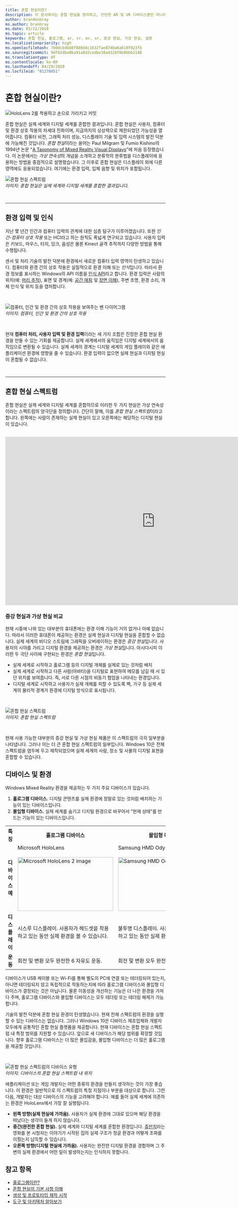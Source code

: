 ```yaml
---
title: 혼합 현실이란?
description: 이 문서에서는 혼합 현실을 정의하고, 간단한 AR 및 VR 디바이스뿐만 아니라 Microsoft HoloLens 및 Windows Mixed Reality 몰입형 헤드셋과 같은 Windows Mixed Reality 디바이스와 혼합 현실 스펙트럼을 함께 보여줍니다.
author: brandonbray
ms.author: branbray
ms.date: 03/21/2018
ms.topic: article
keywords: 혼합 현실, 홀로그램, ar, vr, mr, xr, 증강 현실, 가상 현실, 설명
ms.localizationpriority: high
ms.openlocfilehash: 7b0dcbdb88f880d4c1632fae874ba6a610f023fb
ms.sourcegitcommit: 9df82dba06a91a8d2cedbe38a4328f8b86bb2146
ms.translationtype: HT
ms.contentlocale: ko-KR
ms.lasthandoff: 04/29/2020
ms.locfileid: "81278051"
---
```

# <a name="what-is-mixed-reality"></a>혼합 현실이란?

![HoloLens 2를 착용하고 손으로 가리키고 커밋](images/02_MixedRealitySlashMixedReality.png)

혼합 현실은 실제 세계와 디지털 세계를 혼합한 결과입니다. 혼합 현실은 사용자, 컴퓨터 및 환경 상호 작용의 차세대 진화이며, 지금까지의 상상력으로 제한되었던 가능성을 열어줍니다. 컴퓨터 비전, 그래픽 처리 성능, 디스플레이 기술 및 입력 시스템의 발전 덕분에 가능해진 것입니다. *혼합 현실*이라는 용어는 Paul Milgram 및 Fumio Kishino의 1994년 논문 "[A Taxonomy of Mixed Reality Visual Displays](https://etclab.mie.utoronto.ca/people/paul_dir/IEICE94/ieice.html)"에 처음 등장했습니다. 이 논문에서는 *가상 연속성*의 개념을 소개하고 분류학의 분류법을 디스플레이에 응용하는 방법을 중점적으로 설명했습니다. 그 이후로 혼합 현실은 디스플레이 외에 다른 영역에도 응용되었습니다. 여기에는 환경 입력, 입체 음향 및 위치가 포함됩니다.

![혼합 현실 스펙트럼](images/mixedrealityspectrum-worlds.png)<br>
*이미지: 혼합 현실은 실제 세계와 디지털 세계를 혼합한 결과입니다.*

<br>

---

## <a name="environmental-input-and-perception"></a>환경 입력 및 인식

지난 몇 년간 인간과 컴퓨터 입력의 관계에 대한 심층 탐구가 이루어졌습니다. 또한 *인간-컴퓨터 상호 작용* 또는 HCI라고 하는 원칙도 폭넓게 연구되고 있습니다. 사용자 입력은 키보드, 마우스, 터치, 잉크, 음성은 물론 Kinect 골격 추적까지 다양한 방법을 통해 수행됩니다.

센서 및 처리 기술의 발전 덕분에 환경에서 새로운 컴퓨터 입력 영역이 탄생하고 있습니다. 컴퓨터와 환경 간의 상호 작용은 실질적으로 환경 이해 또는 *인식*입니다. 따라서 환경 정보를 표시하는 Windows의 API 이름을 [인식 API](https://docs.microsoft.com/uwp/api/Windows.Perception)라고 합니다. 환경 입력은 사람의 위치(예: [머리 추적](coordinate-systems.md)), 표면 및 경계(예: [공간 매핑](spatial-mapping.md) 및 [장면 이해](scene-understanding.md)), 주변 조명, 환경 소리, 개체 인식 및 위치 등을 캡처합니다.

<br>

![컴퓨터, 인간 및 환경 간의 상호 작용을 보여주는 벤 다이어그램](images/mixed-reality-venn-diagram-300px.png)<br> 
*이미지: 컴퓨터, 인간 및 환경 간의 상호 작용*

<br>

현재 **컴퓨터 처리, 사용자 입력 및 환경 입력**이라는 세 가지 조합은 진정한 혼합 현실 환경을 만들 수 있는 기회를 제공합니다. 실제 세계에서의 움직임은 디지털 세계에서의 움직임으로 변환될 수 있습니다. 실제 세계의 경계는 디지털 세계의 게임 플레이와 같은 애플리케이션 환경에 영향을 줄 수 있습니다. 환경 입력이 없으면 실제 현실과 디지털 현실이 혼합될 수 없습니다.<br>

<br>

---


## <a name="the-mixed-reality-spectrum"></a>혼합 현실 스펙트럼

혼합 현실은 실제 세계와 디지털 세계를 혼합하므로 이러한 두 가지 현실은 가상 연속성이라는 스펙트럼의 양극단을 정의합니다. 간단히 말해, 이를 *혼합 현실 스펙트럼*이라고 합니다. 왼쪽에는 사람이 존재하는 실제 현실이 있고 오른쪽에는 해당하는 디지털 현실이 있습니다.

<br>

<iframe width="940" height="530" src="https://www.youtube.com/embed/_xpI0JosYUk" frameborder="0" allow="accelerometer; autoplay; encrypted-media; gyroscope; picture-in-picture" allowfullscreen></iframe>

<br>

### <a name="augmented-vs-virtual-reality"></a>증강 현실과 가상 현실 비교

현재 시중에 나와 있는 대부분의 휴대폰에는 환경 이해 기능이 거의 없거나 아예 없습니다. 따라서 이러한 휴대폰이 제공하는 환경은 실제 현실과 디지털 현실을 혼합할 수 없습니다. 실제 세계의 비디오 스트림에 그래픽을 오버레이하는 환경은 *증강 현실*입니다. 사용자의 시야를 가리고 디지털 환경을 제공하는 환경은 *가상 현실*입니다. 아시다시피 이러한 두 극단 사이에 구현되는 환경은 *혼합 현실*입니다.
* 실제 세계로 시작하고 홀로그램 등의 디지털 개체를 실제로 있는 것처럼 배치
* 실제 세계로 시작하고 다른 사람(아바타)을 디지털로 표현하여 메모를 남길 때 서 있던 위치를 보여줍니다. 즉, 서로 다른 시점의 비동기 협업을 나타내는 환경입니다.
* 디지털 세계로 시작하고 사용자가 실제 개체를 피할 수 있도록 벽, 가구 등 실제 세계의 물리적 경계가 환경에 디지털 방식으로 표시됩니다.


<br>

![혼합 현실 스펙트럼](images/mixedrealityspectrum.png)<br>
*이미지: 혼합 현실 스펙트럼*

<br>

현재 사용 가능한 대부분의 증강 현실 및 가상 현실 제품은 이 스펙트럼의 극히 일부분을 나타냅니다. 그러나 이는 더 큰 혼합 현실 스펙트럼의 일부입니다. Windows 10은 전체 스펙트럼을 염두에 두고 제작되었으며 실제 세계의 사람, 장소 및 사물의 디지털 표현을 혼합할 수 있습니다.




## <a name="devices-and-experiences"></a>디바이스 및 환경


Windows Mixed Reality 환경을 제공하는 두 가지 주요 디바이스가 있습니다.
1. **홀로그램 디바이스.** 디지털 콘텐츠를 실제 환경에 정말로 있는 것처럼 배치하는 기능이 있는 디바이스입니다.
2. **몰입형 디바이스.** 실제 세계를 숨기고 디지털 환경으로 바꾸어서 "현재 상태"를 만드는 기능이 있는 디바이스입니다.

<table>
<tr>
<th width="30%"> 특징</th><th width="35%"> 홀로그램 디바이스</th><th width="35%"> 몰입형 디바이스</th>
</tr><tr>
<td><strong>디바이스 예</strong></td><td> Microsoft HoloLens<br><br> <img alt="Microsoft HoloLens 2 image" width="300" height="169" src="images/HoloLens2.jpg" /></td><td> Samsung HMD Odyssey+<br><br> <img alt="Samsung HMD Odyssey+ image" width="300" height="169" src="images/Samsung-HMD-Odyssey.jpg" /></td>
</tr><tr>
<td><strong>디스플레이</strong></td><td> 시스루 디스플레이. 사용자가 헤드셋을 착용하고 있는 동안 실제 환경을 볼 수 있습니다.</td><td> 불투명 디스플레이. 사용자가 헤드셋을 착용하고 있는 동안 실제 환경을 가립니다.</td>
</tr><tr>
<td><strong>운동</strong></td><td> 회전 및 변환 모두 완전한 6 자유도 운동.</td><td> 회전 및 변환 모두 완전한 6 자유도 운동.</td>
</tr>
</table>



디바이스가 USB 케이블 또는 Wi-Fi를 통해 별도의 PC에 연결 또는 테더링되어 있는지, 아니면 테더링되지 않고 독립적으로 작동하는지에 따라 홀로그램 디바이스와 몰입형 디바이스가 결정되는 것은 아닙니다. 물론 이동성을 개선하는 기능은 더 나은 환경을 가져다 주며, 홀로그램 디바이스와 몰입형 디바이스는 모두 테더링 또는 테더링 해제가 가능합니다.


기술의 발전 덕분에 혼합 현실 환경이 탄생했습니다. 현재 전체 스펙트럼의 환경을 실행할 수 있는 디바이스는 없습니다. 그러나 Windows 10은 디바이스 제조업체와 개발자 모두에게 공통적인 혼합 현실 플랫폼을 제공합니다. 현재 디바이스는 혼합 현실 스펙트럼 내 특정 범위를 지원할 수 있습니다. 앞으로 새 디바이스가 해당 범위를 확장할 것입니다. 향후 홀로그램 디바이스는 더 많은 몰입감을, 몰입형 디바이스는 더 많은 홀로그램을 제공할 것입니다.

<br>

![혼합 현실 스펙트럼의 디바이스 유형](images/Final_WhatIsMixedReality07.png)<br>
*이미지: 디바이스의 혼합 현실 스펙트럼 내 위치*

애플리케이션 또는 게임 개발자는 어떤 종류의 환경을 만들지 생각하는 것이 가장 좋습니다. 이 환경은 일반적으로 이 스펙트럼의 특정 지점이나 부분을 대상으로 합니다. 그런 다음, 개발자는 대상 디바이스의 기능을 고려해야 합니다. 예를 들어 실제 세계에 의존하는 환경은 HoloLens에서 가장 잘 실행됩니다.
* **왼쪽 방향(실제 현실에 가까움).** 사용자가 실제 환경에 그대로 있으며 해당 환경을 떠났다는 생각이 들게 하지 않습니다.
* **중간(완전한 혼합 현실).** 실제 세계와 디지털 세계를 혼합한 환경입니다. [쥬만지](https://en.wikipedia.org/wiki/Jumanji)라는 영화를 본 시청자는 이야기가 시작된 집의 실제 구조가 정글 환경과 어떻게 조화를 이뤘는지 납득할 수 있습니다.
* **오른쪽 방향(디지털 현실에 가까움).** 사용자는 완전한 디지털 환경을 경험하며 그 주변의 실제 환경에서 어떤 일이 발생하는지는 인식하지 못합니다.


## <a name="see-also"></a>참고 항목

* [홀로그램이란?](hologram.md)
* [혼합 현실의 기본 사항 이해](index.md#understand-the-basics)
* [생성 및 프로토타입 제작 시작](design.md)
* [도구 및 아키텍처 알아보기](development.md)

